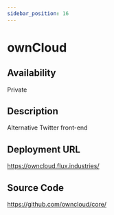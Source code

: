 ```yaml
---
sidebar_position: 16
---
```


# ownCloud

## Availability
Private

## Description
Alternative Twitter front-end

## Deployment URL
https://owncloud.flux.industries/

## Source Code
https://github.com/owncloud/core/